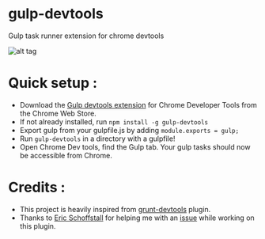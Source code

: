 gulp-devtools
=============

Gulp task runner extension for chrome devtools

![alt tag](https://raw.githubusercontent.com/niki4810/gulp-devtools/gh-pages/gulp-devtools-gif.gif)

# Quick setup :

- Download the [Gulp devtools extension](https://chrome.google.com/webstore/detail/gulp-devtools/ojpmgjhofceebfifeajnjojpokebkkji) for Chrome Developer Tools from the Chrome Web Store.
- If not already installed, run `npm install -g gulp-devtools`
- Export gulp from your gulpfile.js by adding `module.exports = gulp;`
- Run `gulp-devtools` in a directory with a gulpfile!
- Open Chrome Dev tools, find the Gulp tab. Your gulp tasks should now be accessible from Chrome.


# Credits :

- This project is heavily inspired from [grunt-devtools](https://github.com/vladikoff/grunt-devtools) plugin.
- Thanks to [Eric Schoffstall](https://github.com/Contra) for helping me with an [issue](https://github.com/gulpjs/gulp/issues/438) while working on this plugin.
